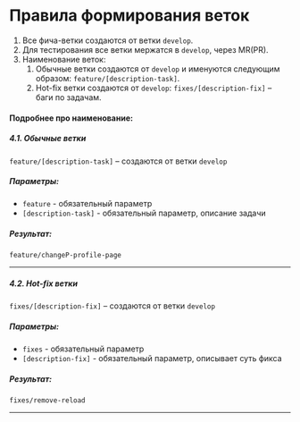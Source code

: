 # Правила формирования веток

1. Все фича-ветки создаются от ветки `develop`.
2. Для тестирования все ветки мержатся в `develop`, через MR(PR).
3. Наименование веток:
   1. Обычные ветки создаются от `develop` и именуются следующим образом: `feature/[description-task]`.
   2. Hot-fix ветки создаются от `develop`: `fixes/[description-fix]` – баги по задачам.

#### Подробнее про наименование:

##### 4.1. Обычные ветки

`feature/[description-task]` – создаются от ветки `develop`

##### Параметры:

- `feature` - обязательный параметр
- `[description-task]` - обязательный параметр, описание задачи

##### Результат:

`feature/changeP-profile-page`

---

##### 4.2. Hot-fix ветки

`fixes/[description-fix]` – создаются от ветки `develop`

##### Параметры:

- `fixes` - обязательный параметр
- `[description-fix]` - обязательный параметр, описывает суть фикса

##### Результат:

`fixes/remove-reload`

---
